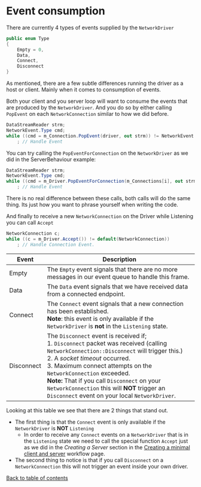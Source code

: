 # Event consumption

There are currently 4 types of events supplied by the `NetworkDriver`

```c#
public enum Type
{
    Empty = 0,
    Data,
    Connect,
    Disconnect
}
```

As mentioned, there are a few subtle differences running the driver as a host or client. Mainly when it comes to consumption of events. 

Both your client and you server loop will want to consume the events that are produced by the `NetworkDriver`. And you do so by either calling `PopEvent` on each `NetworkConnection` similar to how we did before.

```c#
DataStreamReader strm;
NetworkEvent.Type cmd;
while ((cmd = m_Connection.PopEvent(driver, out strm)) != NetworkEvent.Type.Empty)
    ; // Handle Event
```

You can try calling the `PopEventForConnection` on the `NetworkDriver` as we did in the ServerBehaviour example:

```c#
DataStreamReader strm;
NetworkEvent.Type cmd;
while ((cmd = m_Driver.PopEventForConnection(m_Connections[i], out strm)) != NetworkEvent.Type.Empty)
    ; // Handle Event
```

There is no real difference between these calls, both calls will do the same thing. Its just how you want to phrase yourself when writing the code.

And finally to receive a new `NetworkConnection` on the Driver while Listening you can call `Accept`

```c#
NetworkConnection c;
while ((c = m_Driver.Accept()) != default(NetworkConnection))
    ; // Handle Connection Event.
```

| Event      | Description                                                  |
| ---------- | ------------------------------------------------------------ |
| Empty      | The `Empty` event signals that there are no more messages in our event queue to handle this frame. |
| Data       | The `Data` event signals that we have received data from a connected endpoint. |
| Connect    | The `Connect` event signals that a new connection has been established.<br> **Note**: this event is only available if the `NetworkDriver` is **not** in the `Listening` state. |
| Disconnect | The `Disconnect` event is received if;<br> 1. `Disconnect` packet was received (calling `NetworkConnection::Disconnect` will trigger this.)<br> 2. A *socket timeout* occurred.<br> 3. Maximum connect attempts on the `NetworkConnection` exceeded. <br> **Note:** That if you call `Disconnect` on your `NetworkConnection` this will **NOT** trigger an `Disconnect` event on your local `NetworkDriver`. |

Looking at this table we see that there are 2 things that stand out.

- The first thing is that the `Connect` event is only available if the `NetworkDriver` is **NOT** `Listening`  
  - In order to receive any `Connect` events on a `NetworkDriver` that is in the `Listening` state we need to call the special function `Accept` just as we did in the *Creating a Server* section in the [Creating a minimal client and server](workflow-client-server.md) workflow page.
- The second thing to notice is that if you call `Disconnect` on a `NetworkConnection` this will not trigger an event inside your own driver.



[Back to table of contents](TableOfContents.md)